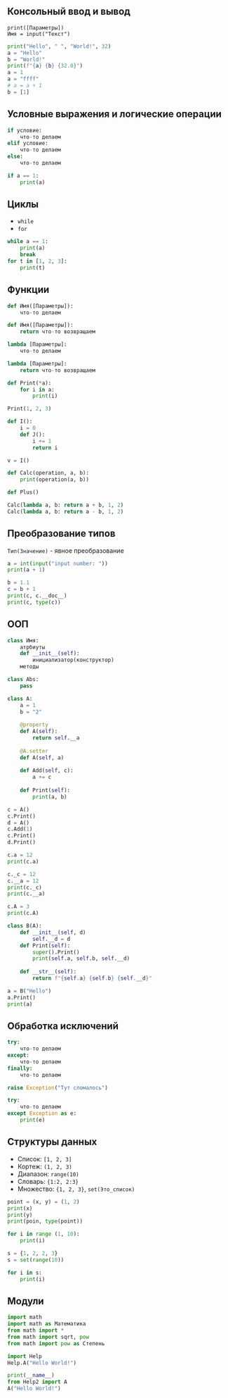 ## Консольный ввод и вывод
`print([Параметры])`  
`Имя = input("Текст")`
```python
print("Hello", " ", "World!", 32)
a = "Hello"
b = "World!"
print(f"{a} {b} {32.0}")
a = 1
a = "ffff"
# a = a + 1
b = [1]
```
## Условные выражения и логические операции
```python
if условие:
	что-то делаем
elif условие:
	что-то делаем
else:
	что-то делаем
```
  
```python
if a == 1:
	print(a)
```
## Циклы
- `while`
- `for`
```python
while a == 1:
	print(a)
	break
for t in [1, 2, 3]:
	print(t)
```
## Функции
```python
def Имя([Параметры]):
	что-то делаем

def Имя([Параметры]):
	return что-то возвращаем

lambda [Параметры]:
	что-то делаем

lambda [Параметры]:
	return что-то возвращаем
```
  
```python
def Print(*a):
	for i in a:
		print(i)

Print(1, 2, 3)

def I():
	i = 0
	def J():
		i += 1
		return i

v = I()

def Calc(operation, a, b):
	print(operation(a, b))

def Plus()

Calc(lambda a, b: return a + b, 1, 2)
Calc(lambda a, b: return a - b, 1, 2)
```
## Преобразование типов
`Тип(Значение)` - явное преобразование
```python
a = int(input("input number: "))
print(a + 1)

b = 1.1
с = b + 1
print(c, c.__doc__)
print(c, type(c))
```
## ООП
```python
class Имя:
	атрбиуты
	def __init__(self):
		инициализатор(конструктор)
	методы
```
  
```python
class Abs:
	pass

class A:
	a = 1
	b = "2"
	
	@property
	def A(self):
		return self.__a 
	
	@A.setter
	def A(self, a)
	
	def Add(self, c):
		a += c
	
	def Print(self):
		print(a, b)

c = A()
c.Print()
d = A()
c.Add(1)
c.Print()
d.Print()

c.a = 12
print(c.a)

c._c = 12
c.__a = 12
print(c._c)
print(c.__a)

c.A = 3
print(c.A)

class B(A):
	def __init__(self, d)
		self.__d = d
	def Print(self):
		super().Print()
		print(self.a, self.b, self.__d)
	
	def __str__(self):
		return f"{self.a} {self.b} {self.__d}"

a = B("Hello")
a.Print()
print(a)
```
## Обработка исключений
```python
try:
	что-то делаем
except:
	что-то делаем
finally:
	что-то делаем

raise Exception("Тут сломалось")

try:
	что-то делаем
except Exception as e:
	print(e)
```
## Структуры данных
- Список: `[1, 2, 3]`
- Кортеж: `(1, 2, 3)`
- Диапазон: `range(10)`
- Словарь: `{1:2, 2:3}`
- Множество: `{1, 2, 3}`, `set(Это_список)`
  
```python
point = (x, y) = (1, 2)
print(x)
print(y)
print(poin, type(point))

for i in range (1, 10):
	print(i)

s = {1, 2, 2, 3}
s = set(range(10))

for i in s:
	print(i)
```
## Модули
```python
import math
import math as Математика
from math import *
from math import sqrt, pow
from math import pow as Степень
```
  
```python
import Help
Help.A("Hello World!")

print(__name__)
from Help2 import A
A("Hello World!")
```